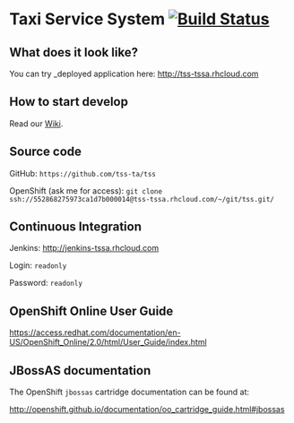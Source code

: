 # Taxi Service System [![Build Status](https://travis-ci.org/tss-ta/tss.svg?branch=develop)](https://travis-ci.org/tss-ta/tss)

## What does it look like?
You can try _deployed application here: http://tss-tssa.rhcloud.com

## How to start develop
Read our [Wiki](https://github.com/tss-ta/tss/wiki).

## Source code
GitHub: `https://github.com/tss-ta/tss`

OpenShift (ask me for access): `git clone ssh://552868275973ca1d7b000014@tss-tssa.rhcloud.com/~/git/tss.git/`

## Continuous Integration
Jenkins: http://jenkins-tssa.rhcloud.com

Login: `readonly`

Password: `readonly`

## OpenShift Online User Guide
https://access.redhat.com/documentation/en-US/OpenShift_Online/2.0/html/User_Guide/index.html

## JBossAS documentation
The OpenShift `jbossas` cartridge documentation can be found at:

http://openshift.github.io/documentation/oo_cartridge_guide.html#jbossas

